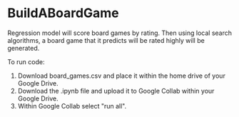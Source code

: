 # BuildABoardGame
Regression model will score board games by rating. Then using local search algorithms, a board game that it predicts will be rated highly will be generated.

To run code:
  1) Download board_games.csv and place it within the home drive of your Google Drive.
  2) Download the .ipynb file and upload it to Google Collab within your Google Drive.
  3) Within Google Collab select "run all".
